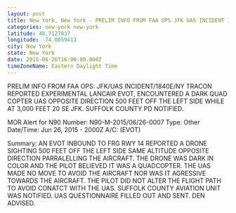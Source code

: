 ```yaml
---
layout: post
title: New York, New York - PRELIM INFO FROM FAA OPS JFK UAS INCIDENT 1840E NY TRACON REPORTED EXPERIMENTAL LANCAIR EVOT
categories: new-york new-york
latitude: 40.7127837
longitude: -74.0059413
city: New York
state: New York
date: 2015-06-26T16:00:00.000Z
timeZoneName: Eastern Daylight Time
---
```


PRELIM INFO FROM FAA OPS: JFK/UAS INCIDENT/1840E/NY TRACON REPORTED EXPERIMENTAL LANCAIR EVOT, ENCOUNTERED A DARK QUAD COPTER UAS OPPOSITE DIRECTION 500 FEET OFF THE LEFT SIDE WHILE AT 3,000 FEET 20 SE JFK. SUFFOLK COUNTY PD NOTIFIED.


MOR Alert for N90
Number: N90-M-2015/06/26-0007
Type: Other
Date/Time: Jun 26, 2015 - 2000Z
A/C: (EVOT)

Summary: AN EVOT INBOUND TO FRG RWY 14 REPORTED A DRONE SIGHTING 500 FEET OFF THE LEFT SIDE SAME ALTITUDE OPPOSITE DIRECTION PARRALELLING THE AIRCRAFT. THE DRONE WAS DARK IN COLOR AND THE PILOT BELIEVED IT WAS A QUADCOPTER. THE UAS MADE NO MOVE TO AVOID THE AIRCRAFT NOR WAS IT AGRESSIVE TOWARDS THE AIRCRAFT. THE PILOT DID NOT ALTER THE FLIGHT PATH TO AVOID CONATCT WITH THE UAS. SUFFOLK COUNTY AVIATION UNIT WAS NOTIFIED. UAS QUESTIONNAIRE FILLED OUT AND SENT. DEN ADVISED.
